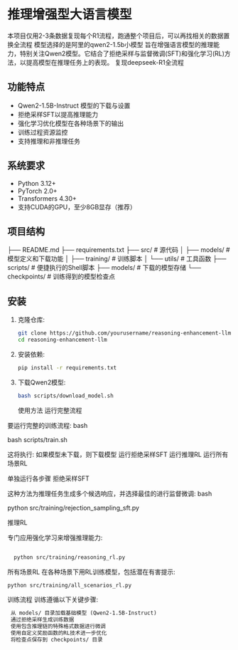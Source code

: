 # 推理增强型大语言模型

本项目仅用2-3条数据复现每个R1流程，跑通整个项目后，可以再找相关的数据置换全流程
模型选择的是阿里的qwen2-1.5b小模型
旨在增强语言模型的推理能力，特别关注Qwen2模型。它结合了拒绝采样与监督微调(SFT)和强化学习(RL)方法，以提高模型在推理任务上的表现。
复现deepseek-R1全流程

## 功能特点

- Qwen2-1.5B-Instruct 模型的下载与设置
- 拒绝采样SFT以提高推理能力
- 强化学习优化模型在各种场景下的输出
- 训练过程资源监控
- 支持推理和非推理任务

## 系统要求

- Python 3.12+
- PyTorch 2.0+
- Transformers 4.30+
- 支持CUDA的GPU，至少8GB显存（推荐）

## 项目结构

├── README.md
├── requirements.txt
├── src/ # 源代码
│ ├── models/ # 模型定义和下载功能
│ ├── training/ # 训练脚本
│ └── utils/ # 工具函数
├── scripts/ # 便捷执行的Shell脚本
├── models/ # 下载的模型存储
└── checkpoints/ # 训练得到的模型检查点

## 安装

1. 克隆仓库:
   
   ```bash
   git clone https://github.com/yourusername/reasoning-enhancement-llm.git
   cd reasoning-enhancement-llm
   ```

2. 安装依赖:
   
   ```bash
   pip install -r requirements.txt
   ```

3. 下载Qwen2模型:
   
   ```bash
   bash scripts/download_model.sh
   ```
   
   使用方法
   运行完整流程

要运行完整的训练流程:
bash

bash scripts/train.sh

这将执行:
    如果模型未下载，则下载模型
    运行拒绝采样SFT
    运行推理RL
    运行所有场景RL

单独运行各步骤
拒绝采样SFT

这种方法为推理任务生成多个候选响应，并选择最佳的进行监督微调:
bash

python src/training/rejection_sampling_sft.py

推理RL

专门应用强化学习来增强推理能力:

```bash

  python src/training/reasoning_rl.py
```

所有场景RL
在各种场景下用RL训练模型，包括潜在有害提示:

```bash
python src/training/all_scenarios_rl.py
```

训练流程
训练遵循以下关键步骤:

```txt
 从 models/ 目录加载基础模型 (Qwen2-1.5B-Instruct)
 通过拒绝采样生成训练数据
 使用包含推理链的特殊格式数据进行微调
 使用自定义奖励函数的RL技术进一步优化
 将检查点保存到 checkpoints/ 目录
```
